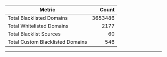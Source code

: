 | Metric | Count |
|--------|------:|
| Total Blacklisted Domains | 3653486 |
| Total Whitelisted Domains | 2177 |
| Total Blacklist Sources | 60 |
| Total Custom Blacklisted Domains | 546 |
---
